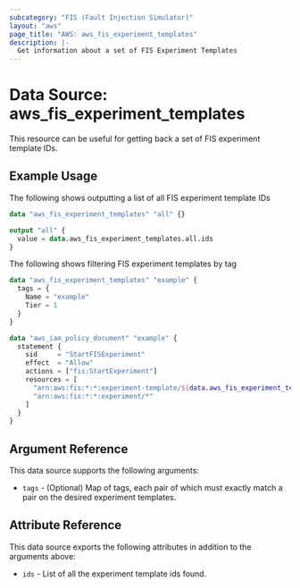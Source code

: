 ```yaml
---
subcategory: "FIS (Fault Injection Simulator)"
layout: "aws"
page_title: "AWS: aws_fis_experiment_templates"
description: |-
  Get information about a set of FIS Experiment Templates
---
```


# Data Source: aws_fis_experiment_templates

This resource can be useful for getting back a set of FIS experiment template IDs.

## Example Usage

The following shows outputting a list of all FIS experiment template IDs

```terraform
data "aws_fis_experiment_templates" "all" {}

output "all" {
  value = data.aws_fis_experiment_templates.all.ids
}
```

The following shows filtering FIS experiment templates by tag

```terraform
data "aws_fis_experiment_templates" "example" {
  tags = {
    Name = "example"
    Tier = 1
  }
}

data "aws_iam_policy_document" "example" {
  statement {
    sid     = "StartFISExperiment"
    effect  = "Allow"
    actions = ["fis:StartExperiment"]
    resources = [
      "arn:aws:fis:*:*:experiment-template/${data.aws_fis_experiment_templates.example.ids[0]}",
      "arn:aws:fis:*:*:experiment/*"
    ]
  }
}
```

## Argument Reference

This data source supports the following arguments:

* `tags` - (Optional) Map of tags, each pair of which must exactly match
  a pair on the desired experiment templates.

## Attribute Reference

This data source exports the following attributes in addition to the arguments above:

* `ids` - List of all the experiment template ids found.
